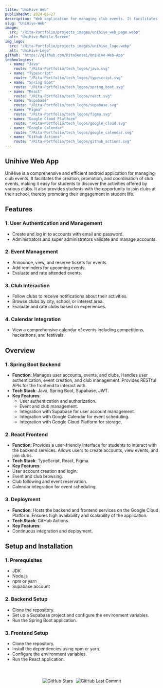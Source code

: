 ```yaml
---
title: "UniHive Web"
publishedAt: 2024-05-27
description: "Web application for managing club events. It facilitates the creation, promotion, and coordination of club events, making it easy for students to discover the activities offered by various clubs."
slug: "UniHive-Web"
image:
  src: "/Rita-Portfolio/projects_images/unihive_web_page.webp"
  alt: "UniHive-Mobile-Screen"
img_logo:
  src: "/Rita-Portfolio/projects_images/unihive_logo.webp"
  alt: "UniHive-Logo"
github: "https://github.com/RitaSensei/UniHive-Web-App"
technologies:
  - name: "Java"
    route: "/Rita-Portfolio/tech_logos/java.svg"
  - name: "Typescript"
    route: "/Rita-Portfolio/tech_logos/typescript.svg"
  - name: "Spring Boot"
    route: "/Rita-Portfolio/tech_logos/spring_boot.svg"
  - name: "React"
    route: "/Rita-Portfolio/tech_logos/react.svg"
  - name: "Supabase"
    route: "/Rita-Portfolio/tech_logos/supabase.svg"
  - name: "Figma"
    route: "/Rita-Portfolio/tech_logos/figma.svg"
  - name: "Google Cloud Platform"
    route: "/Rita-Portfolio/tech_logos/google_cloud.svg"
  - name: "Google Calendar"
    route: "/Rita-Portfolio/tech_logos/google_calendar.svg"
  - name: "Github Actions"
    route: "/Rita-Portfolio/tech_logos/github_actions.svg"
---
```


## Unihive Web App

UniHive is a comprehensive and efficient android application for managing club events. It facilitates the creation, promotion, and coordination of club events, making it easy for students to discover the activities offered by various clubs. It also provides students with the opportunity to join clubs at their school, thereby promoting their engagement in student life.

## Features

### 1. **User Authentication and Management**

- Create and log in to accounts with email and password.
- Administrators and super administrators validate and manage accounts.

### 2. **Event Management**

- Announce, view, and reserve tickets for events.
- Add reminders for upcoming events.
- Evaluate and rate attended events.

### 3. **Club Interaction**

- Follow clubs to receive notifications about their activities.
- Browse clubs by city, school, or interest area.
- Evaluate and rate clubs based on experiences.

### 4. **Calendar Integration**

- View a comprehensive calendar of events including competitions, hackathons, and festivals.

## Overview

### 1. **Spring Boot Backend**

- **Function**: Manages user accounts, events, and clubs. Handles user authentication, event creation, and club management. Provides RESTful APIs for the frontend to interact with.
- **Tech Stack**: Java, Spring Boot, Supabase, JWT.
- **Key Features**:
  - User authentication and authorization.
  - Event and club management.
  - Integration with Supabase for user account management.
  - Integration with Google Calendar for event scheduling.
  - Integration with Google Cloud Platform for storage.

### 2. **React Frontend**

- **Function**: Provides a user-friendly interface for students to interact with the backend services. Allows users to create accounts, view events, and join clubs.
- **Tech Stack**: TypeScript, React, Figma.
- **Key Features**:
- User account creation and login.
- Event and club browsing.
- Club following and event reservation.
- Calendar integration for event scheduling.

### 3. **Deployment**

- **Function**: Hosts the backend and frontend services on the Google Cloud Platform. Ensures high availability and scalability of the application.
- **Tech Stack**: GitHub Actions.
- **Key Features**:
- Continuous integration and deployment.

## Setup and Installation

### 1. **Prerequisites**

- JDK
- Node.js
- npm or yarn
- Supabase account

### 2. **Backend Setup**

- Clone the repository.
- Set up a Supabase project and configure the environment variables.
- Run the Spring Boot application.

### 3. **Frontend Setup**

- Clone the repository.
- Install the dependencies using npm or yarn.
- Configure the environment variables.
- Run the React application.

<div style="display: flex; justify-content: center; padding-top: 40px">
  <img src="https://img.shields.io/github/stars/RitaSensei/UniHive-Web-App" alt="GitHub Stars" style="margin-right: 10px;"/>
  <img src="https://img.shields.io/github/last-commit/RitaSensei/UniHive-Web-App" alt="GitHub Last Commit" />
</div>
